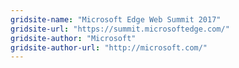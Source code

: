 ```yaml
---
gridsite-name: "Microsoft Edge Web Summit 2017"
gridsite-url: "https://summit.microsoftedge.com/"
gridsite-author: "Microsoft"
gridsite-author-url: "http://microsoft.com/"
---
```

